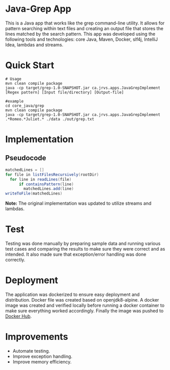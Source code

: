 # Java-Grep App

This is a Java app that works like the grep command-line utility. It allows for pattern searching within text files and creating an output file that stores the lines matched by the search pattern.
This app was developed using the following tools and technologies: core Java, Maven, Docker, slf4j, IntelliJ Idea, lambdas and streams.

# Quick Start

```
# Usage
mvn clean compile package
java -cp target/grep-1.0-SNAPSHOT.jar ca.jrvs.apps.JavaGrepImplement [Regex pattern] [Input file/directory] [Output-file]

#example
cd core_java/grep
mvn clean compile package
java -cp target/grep-1.0-SNAPSHOT.jar ca.jrvs.apps.JavaGrepImplement .*Romeo.*Juliet.* ./data ./out/grep.txt
```

# Implementation
## Pseudocode
```Java
matchedLines = []
for file in listFilesRecursively(rootDir)
  for line in readLines(file)
      if containsPattern(line)
        matchedLines.add(line)
writeToFile(matchedLines)
```
**Note:** The original implementation was updated to utilize streams and lambdas.

# Test

Testing was done manually by preparing sample data and running various test cases and comparing the results to make sure they were correct and as intended.
It also made sure that exception/error handling was done correctly.

# Deployment

The application was dockerized to ensure easy deployment and distribution. Docker file was created based on openjdk8-alpine. A docker image was created and verified locally before running a docker container to make sure everything worked accordingly. Finally the image was pushed to [Docker Hub](https://hub.docker.com/r/ahelali/grep).

# Improvements
- Automate testing.
- Improve exception handling.
- Improve memory efficiency.